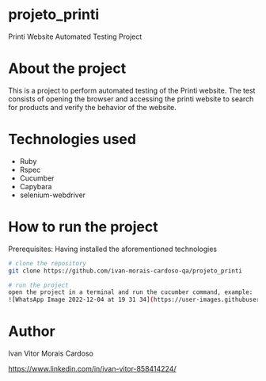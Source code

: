 # projeto_printi
Printi Website Automated Testing Project

# About the project
This is a project to perform automated testing of the Printi website.
The test consists of opening the browser and accessing the printi website to search for products and verify the behavior of the website.


# Technologies used
- Ruby
- Rspec
- Cucumber
- Capybara
- selenium-webdriver

# How to run the project
Prerequisites: Having installed the aforementioned technologies

```bash
# clone the repository
git clone https://github.com/ivan-morais-cardoso-qa/projeto_printi

# run the project
open the project in a terminal and run the cucumber command, example:
![WhatsApp Image 2022-12-04 at 19 31 34](https://user-images.githubusercontent.com/111606761/205519479-2ba7dd3b-364b-487a-9f7a-300b955ad05e.jpeg)

```

# Author

Ivan Vitor Morais Cardoso

https://www.linkedin.com/in/ivan-vitor-858414224/


